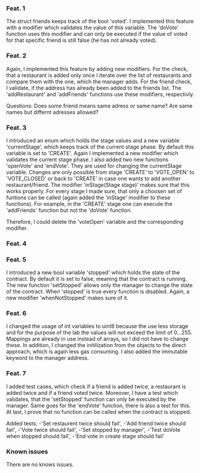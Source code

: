 ### Feat. 1 
The struct friends keeps track of the bool 'voted'. I implemented this feature with a modifier which validates the value of this variable. 
The 'doVote' function uses this modifier and can only be executed if the value of voted for that specific friend is still false (he has not already voted).

### Feat. 2

Again, I implemented this feature by adding new modifiers. For the check, that a restaurant is added only once I iterate over the list of restaurants and compare
them with the one, which the manager adds. For the friend check, I validate, if the address has already been added to the friends list. 
The 'addRestaurant' and 'addFriends' functions use these modifiers, respectivly.

Questions: Does some friend means same adress or same name? Are same names but differnt adresses allowed?

### Feat. 3

I introduced an enum which holds the stage values and a new variable 'currentStage', which keeps track of the current stage phase. By default this variable is set to 'CREATE'.
Again I implemented a new modifier which validates the current stage phase. I also added two new functions 'openVote' and 'endVote'. They are used for changing the currentStage variable.
Changes are only possible from stage 'CREATE' to 'VOTE_OPEN' to 'VOTE_CLOSED' or back to 'CREATE' in case one wants to add another restaurant/friend. The modifier 'inStage(Stage stage)' makes sure that this works properly. 
For every stage I made sure, that only a choosen set of funtions can be called (again added the 'inStage' modifier to these functions). 
For example, in the 'CREATE' stage one can execute the 'addFriends' function but not the 'doVote' function. 

Therefore, I could delete the 'voteOpen' variable and the corresponding modifier.

### Feat. 4


### Feat. 5

I introduced a new bool variable 'stopped' which holds the state of the contract. By default it is set to false, meaning that the contract is running. 
The new function 'setStopped' allows only the manager to change the state of the contract. When 'stopped' is true every function is disabled.
Again, a new modifier 'whenNotStopped' makes sure of it.

### Feat. 6

I changed the usage of int variables to uint8 because the use less storage and for the purpose of the lab the values will not exceed the limit of 0...255.
Mappings are already in use instead of arrays, so I did not have to change these. In addition, I changed the initilization from the objects to the direct approach, which is 
again less gas consuming. I also added the immutable keyword to the manager address.

### Feat. 7

I added test cases, which check if a friend is added twice, a restaurant is added twice and if a friend voted twice. 
Moreover, I have a test which validates, that the 'setStopped' function can only be executed by the manager. Same goes for the 'endVote' function, there is also a test for this.
At last, I prove that no function can be called when the contract is stopped.

Added tests: 
-'Set restaurent twice should fail', 
-'Add friend twice should fail',
-'Vote twice should fail',
-'Set stopped by manager',
-'Test doVote when stopped should fail',
-'End vote in create stage should fail'


### Known issues
There are no knows issues.
